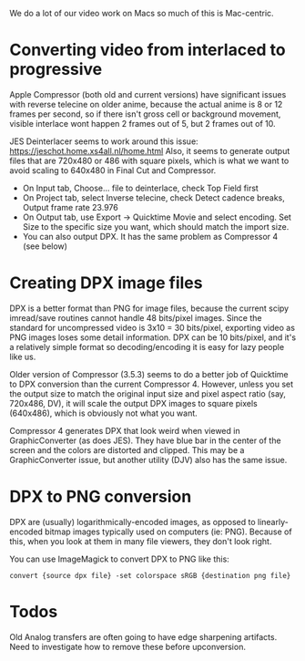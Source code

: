 We do a lot of our video work on Macs so much of this is Mac-centric.

# Converting video from interlaced to progressive

Apple Compressor (both old and current versions) have significant issues with reverse telecine on older anime,
because the actual anime is 8 or 12 frames per second, so if there isn't gross cell or background movement,
visible interlace wont happen 2 frames out of 5, but 2 frames out of 10.

JES Deinterlacer seems to work around this issue: https://jeschot.home.xs4all.nl/home.html Also, it seems to generate
output files that are 720x480 or 486 with square pixels, which is what we want to avoid scaling to 640x480 in
Final Cut and Compressor.

- On Input tab, Choose... file to deinterlace, check Top Field first
- On Project tab, select Inverse telecine, check Detect cadence breaks, Output frame rate 23.976
- On Output tab, use Export -> Quicktime Movie and select encoding. Set Size to the specific
size you want, which should match the import size.
- You can also output DPX. It has the same problem as Compressor 4 (see below)

# Creating DPX image files

DPX is a better format than PNG for image files, because the current scipy imread/save routines cannot handle 48 bits/pixel images. Since the standard for uncompressed video is 3x10 = 30 bits/pixel, exporting video as PNG images loses some detail information. DPX can be 10 bits/pixel, and it's a relatively simple format so decoding/encoding it is easy for lazy people like us.

Older version of Compressor (3.5.3) seems to do a better job of Quicktime to DPX conversion than the current Compressor 4.
However, unless you set the output size to match the original input size and pixel aspect ratio (say, 720x486, DV),
it will scale the output DPX images to square pixels (640x486), which is obviously not what you want.

Compressor 4 generates DPX that look weird when viewed in GraphicConverter (as does JES). They have blue bar in the center of the screen and the colors are distorted and clipped. This may be a GraphicConverter issue, but another utility (DJV) also has the same issue.

# DPX to PNG conversion

DPX are (usually) logarithmically-encoded images, as opposed to linearly-encoded bitmap images typically used on computers (ie: PNG). Because of this, when you look at them in many file viewers, they don't look right.

You can use ImageMagick to convert DPX to PNG like this:

```convert {source dpx file} -set colorspace sRGB {destination png file}```

# Todos

Old Analog transfers are often going to have edge sharpening artifacts. Need to investigate how to remove these before
upconversion.

